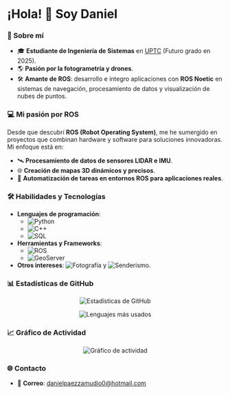 # ¡Hola! 👋 Soy Daniel

### 🚀 Sobre mí
- 🎓 **Estudiante de Ingeniería de Sistemas** en [UPTC](https://www.uptc.edu.co/) (Futuro grado en 2025).
- 🌎 **Pasión por la fotogrametría y drones**.
- 🛠️ **Amante de ROS**: desarrollo e integro aplicaciones con **ROS Noetic** en sistemas de navegación, procesamiento de datos y visualización de nubes de puntos.

### 💻 Mi pasión por ROS
Desde que descubrí **ROS (Robot Operating System)**, me he sumergido en proyectos que combinan hardware y software para soluciones innovadoras. Mi enfoque está en:
- 🛰️ **Procesamiento de datos de sensores LIDAR e IMU**.
- 🌐 **Creación de mapas 3D dinámicos y precisos**.
- 🤖 **Automatización de tareas en entornos ROS para aplicaciones reales**.

### 🛠️ Habilidades y Tecnologías
- **Lenguajes de programación**:
  - ![Python](https://img.shields.io/badge/Python-3.9-blue?logo=python)
  - ![C++](https://img.shields.io/badge/C++-17-green?logo=cplusplus)
  - ![SQL](https://img.shields.io/badge/SQL-StructuredQueryLanguage-yellow?logo=postgresql)
- **Herramientas y Frameworks**:
  - ![ROS](https://img.shields.io/badge/ROS-Noetic-blue?logo=ros)
  - ![GeoServer](https://img.shields.io/badge/GeoServer-2.18-green?logo=geoserver)
- **Otros intereses**: ![Fotografía](https://img.shields.io/badge/Fotografía-Pasión-ff69b4?logo=camera) y ![Senderismo](https://img.shields.io/badge/Senderismo-Pasión-forestgreen?logo=tree).

### 📊 Estadísticas de GitHub
<div align="center">
  
![Estadísticas de GitHub](https://github-readme-stats.vercel.app/api?username=NoxiousCape&show_icons=true&theme=radical&locale=es)

![Lenguajes más usados](https://github-readme-stats.vercel.app/api/top-langs/?username=NoxiousCape&layout=compact&theme=radical&locale=es)

</div>

### 📈 Gráfico de Actividad
<div align="center">
  
![Gráfico de actividad](https://github-readme-activity-graph.cyclic.app/graph?username=NoxiousCape&theme=github)

</div>

### 🌐 Contacto
- 📩 **Correo**: danielpaezzamudio0@hotmail.com
